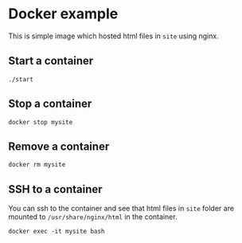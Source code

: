 Docker example
====
This is simple image which hosted html files in `site` using nginx.

Start a container
----

```
./start
```

Stop a container
----

```
docker stop mysite
```

Remove a container
----

```
docker rm mysite
```

SSH to a container
----

You can ssh to the container and see that html files in `site` folder
are mounted to `/usr/share/nginx/html` in the container.

```
docker exec -it mysite bash
```
